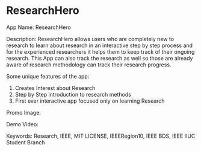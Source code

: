 # ResearchHero

App Name: 
ResearchHero 

Description:
ResearchHero allows users who are completely new to research to learn about 
research in an interactive step by step process and for the experienced researchers 
it helps them to keep track of their ongoing research. This App can also track the research 
as well so those are already aware of research methodology can track their research progress. 

Some unique features of the app:
1.	Creates Interest about Research 
2.	Step by Step introduction to research methods 
3.	First ever interactive app focused only on learning Research 

Promo Image: 


Demo Video:

Keywords:
Research, IEEE, MIT LICENSE, IEEERegion10, IEEE BDS, IEEE IIUC Student Branch